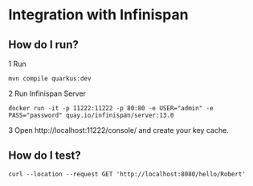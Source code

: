 # Integration with Infinispan

## How do I run?

1 Run

```mvn compile quarkus:dev```

2 Run Infinispan  Server

```docker run -it -p 11222:11222 -p 80:80 -e USER="admin" -e PASS="password" quay.io/infinispan/server:13.0```

3 Open http://localhost:11222/console/ and create your key cache.

## How do I test?

```curl --location --request GET 'http://localhost:8080/hello/Robert'```
